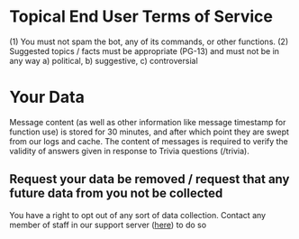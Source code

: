 # **Topical End User Terms of Service**

(1) You must not spam the bot, any of its commands, or other functions.
(2) Suggested topics / facts must be appropriate (PG-13) and must not be in any way a) political, b) suggestive, c) controversial

# **Your Data**

Message content (as well as other information like message timestamp for function use) is stored for 30 minutes, and after which point they are swept from our logs and cache. The content of messages is required to verify the validity of answers given in response to Trivia questions (/trivia).

## **Request your data be removed / request that any future data from you not be collected**

You have a right to opt out of any sort of data collection. Contact any member of staff in our support server ([here](https://discord.gg/akp4ba4Py4)) to do so
